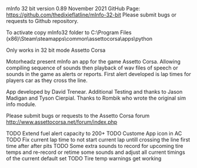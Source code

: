 mInfo 32 bit version 0.89 November 2021
GitHub Page: https://github.com/thedixieflatline/mInfo-32-bit
Please submit bugs or requests to Github repository.

To activate copy mInfo32 folder to C:\Program Files (x86)\Steam\steamapps\common\assettocorsa\apps\python

Only works in 32 bit mode Assetto Corsa

Motorheadz present mInfo an app for the game Assetto Corsa.
Allowing compiling sequence of sounds then playback of wav files of speech or sounds in the game as alerts or reports.
First alert developed is lap times for players car as they cross the line.

App developed by David Trenear.
Additional Testing and thanks to Jason Madigan and Tyson Cierpial.
Thanks to Rombik who wrote the original sim info module.

Please submit bugs or requests to the Assetto Corsa forum
http://www.assettocorsa.net/forum/index.php

TODO Extend fuel alert capacity to 200+
TODO Custome App icon in AC
TODO Fix current lap time to not start current lap untill crossing the line first time after after pits
TODO Some extra sounds to record for upcoming tire temps and re-record or retime some sounds and adjust all current timings of the current default set
TODO Tire temp warnings get working
